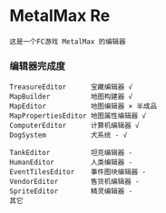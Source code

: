 # MetalMax Re

    这是一个FC游戏 MetalMax 的编辑器

### 编辑器完成度

    TreasureEditor      宝藏编辑器 √
    MapBuilder          地图构建器 √
    MapEditor           地图编辑器 × 半成品
    MapPropertiesEditor 地图属性编辑器 √
    ComputerEditor      计算机编辑器 √
    DogSystem           犬系统 - √

    TankEditor          坦克编辑器 -
    HumanEditor         人类编辑器 -
    EventTilesEditor    事件图块编辑器 -
    VendorEditor        售货机编辑器 -
    SpriteEditor        精灵编辑器 -
    其它
